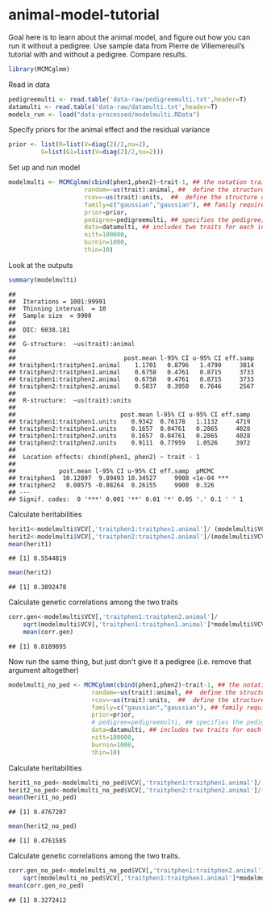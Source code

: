 # animal-model-tutorial



Goal here is to learn about the animal model, and figure out how you can run it without a pedigree.
Use sample data from Pierre de Villemereuil’s tutorial with and without a pedigree. Compare results.



```r
library(MCMCglmm)
```

Read in data


```r
pedigreemulti <- read.table('data-raw/pedigreemulti.txt',header=T)
datamulti <- read.table('data-raw/datamulti.txt',header=T)
models_run <- load("data-processed/modelmulti.RData") 
```


Specify priors for the animal effect and the residual variance


```r
prior <- list(R=list(V=diag(2)/2,nu=2),
		 G=list(G1=list(V=diag(2)/2,nu=2)))
```

Set up and run model


```r
modelmulti <- MCMCglmm(cbind(phen1,phen2)~trait-1, ## the notation trait-1 allows us to estimate the mean of each trait, instead of the contrast between the two traits
					 random=~us(trait):animal, ##  define the structure of the variance-covariance matrix for the random effects 
					 rcov=~us(trait):units,  ##  define the structure of the variance-covariance matrix for the residual variances
					 family=c("gaussian","gaussian"), ## family requires a vector with the data distribution of each trait
					 prior=prior,
					 pedigree=pedigreemulti, ## specifies the pedigree; one row for each individual, each column specifies the parents for each individual
					 data=datamulti, ## includes two traits for each individual, i.e. phen1 and phen 2
					 nitt=100000,
					 burnin=1000,
					 thin=10)
```

Look at the outputs


```r
summary(modelmulti)
```

```
## 
##  Iterations = 1001:99991
##  Thinning interval  = 10
##  Sample size  = 9900 
## 
##  DIC: 6038.181 
## 
##  G-structure:  ~us(trait):animal
## 
##                              post.mean l-95% CI u-95% CI eff.samp
## traitphen1:traitphen1.animal    1.1701   0.8796   1.4790     3814
## traitphen2:traitphen1.animal    0.6758   0.4761   0.8715     3733
## traitphen1:traitphen2.animal    0.6758   0.4761   0.8715     3733
## traitphen2:traitphen2.animal    0.5837   0.3950   0.7646     2567
## 
##  R-structure:  ~us(trait):units
## 
##                             post.mean l-95% CI u-95% CI eff.samp
## traitphen1:traitphen1.units    0.9342  0.76178   1.1132     4719
## traitphen2:traitphen1.units    0.1657  0.04761   0.2865     4028
## traitphen1:traitphen2.units    0.1657  0.04761   0.2865     4028
## traitphen2:traitphen2.units    0.9111  0.77959   1.0526     3972
## 
##  Location effects: cbind(phen1, phen2) ~ trait - 1 
## 
##            post.mean l-95% CI u-95% CI eff.samp  pMCMC    
## traitphen1  10.12897  9.89493 10.34527     9900 <1e-04 ***
## traitphen2   0.08575 -0.08264  0.26155     9900  0.326    
## ---
## Signif. codes:  0 '***' 0.001 '**' 0.01 '*' 0.05 '.' 0.1 ' ' 1
```

Calculate heritabilities


```r
herit1<-modelmulti$VCV[,'traitphen1:traitphen1.animal']/ (modelmulti$VCV[,'traitphen1:traitphen1.animal']+ modelmulti$VCV[,'traitphen1:traitphen1.units'])
herit2<-modelmulti$VCV[,'traitphen2:traitphen2.animal']/(modelmulti$VCV[,'traitphen2:traitphen2.animal']+modelmulti$VCV[,'traitphen2:traitphen2.units'])
mean(herit1)
```

```
## [1] 0.5544819
```

```r
mean(herit2)
```

```
## [1] 0.3892478
```

Calculate genetic correlations among the two traits

```r
corr.gen<-modelmulti$VCV[,'traitphen1:traitphen2.animal']/
	sqrt(modelmulti$VCV[,'traitphen1:traitphen1.animal']*modelmulti$VCV[,'traitphen2:traitphen2.animal'])
	mean(corr.gen)
```

```
## [1] 0.8189895
```

Now run the same thing, but just don't give it a pedigree (i.e. remove that argument altogether)


```r
modelmulti_no_ped <- MCMCglmm(cbind(phen1,phen2)~trait-1, ## the notation trait-1 allows us to estimate the mean of each trait, instead of the contrast between the two traits
					   random=~us(trait):animal, ##  define the structure of the variance-covariance matrix for the random effects 
					   rcov=~us(trait):units,  ##  define the structure of the variance-covariance matrix for the residual variances
					   family=c("gaussian","gaussian"), ## family requires a vector with the data distribution of each trait
					   prior=prior,
					   # pedigree=pedigreemulti, ## specifies the pedigree; one row for each individual, each column specifies the parents for each individual
					   data=datamulti, ## includes two traits for each individual, i.e. phen1 and phen 2
					   nitt=100000,
					   burnin=1000,
					   thin=10)
```

Calculate heritabilities


```r
herit1_no_ped<-modelmulti_no_ped$VCV[,'traitphen1:traitphen1.animal']/ (modelmulti_no_ped$VCV[,'traitphen1:traitphen1.animal']+ modelmulti_no_ped$VCV[,'traitphen1:traitphen1.units'])
herit2_no_ped<-modelmulti_no_ped$VCV[,'traitphen2:traitphen2.animal']/(modelmulti_no_ped$VCV[,'traitphen2:traitphen2.animal']+modelmulti_no_ped$VCV[,'traitphen2:traitphen2.units'])
mean(herit1_no_ped)
```

```
## [1] 0.4767207
```

```r
mean(herit2_no_ped)
```

```
## [1] 0.4761585
```

Calculate genetic correlations among the two traits. 


```r
corr.gen_no_ped<-modelmulti_no_ped$VCV[,'traitphen1:traitphen2.animal']/
	sqrt(modelmulti_no_ped$VCV[,'traitphen1:traitphen1.animal']*modelmulti_no_ped$VCV[,'traitphen2:traitphen2.animal'])
mean(corr.gen_no_ped)
```

```
## [1] 0.3272412
```

